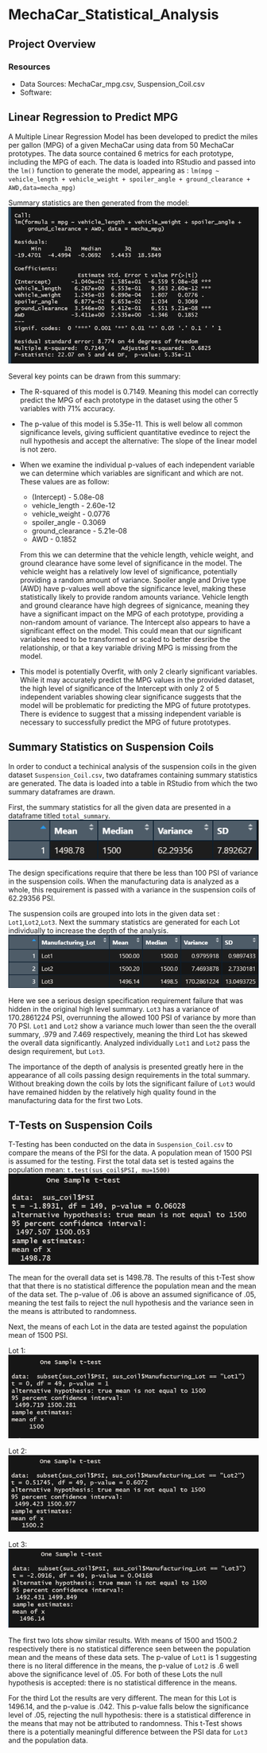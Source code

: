 # MechaCar_Statistical_Analysis

## Project Overview

### Resources
- Data Sources: MechaCar_mpg.csv, Suspension_Coil.csv
- Software: 
## Linear Regression to Predict MPG
A Multiple Linear Regression Model has been developed to predict the miles per gallon (MPG) of a given MechaCar using data from 50 MechaCar prototypes. The data source contained 6 metrics for each prototype, including the MPG of each. The data is loaded into RStudio and passed into the `lm()` function to generate the model, appearing as : 
`lm(mpg ~ vehicle_length + vehicle_weight + spoiler_angle + ground_clearance + AWD,data=mecha_mpg)`

Summary statistics are then generated from the model:
![mechacar_mpg_lm](https://github.com/Jforbus/MechaCar_Statistical_Analysis/blob/main/Resources/mechacar_mpg_lm.png)

Several key points can be drawn from this summary:
- The R-squared of this model is 0.7149. Meaning this model can correctly predict the MPG of each prototype in the dataset using the other 5 variables with 71% accuracy.
- The p-value of this model is 5.35e-11. This is well below all common significance levels, giving sufficient quantitative evedince to reject the null hypothesis and accept the alternative: The slope of the linear model is not zero.
- When we examine the individual p-values of each independent variable we can determine which variables are significant and which are not. These values are as follow:
    - (Intercept)      -  5.08e-08
    - vehicle_length   -  2.60e-12
    - vehicle_weight   -  0.0776 
    - spoiler_angle    -  0.3069    
    - ground_clearance -  5.21e-08
    - AWD              -  0.1852

    From this we can determine that the vehicle length, vehicle weight, and ground clearance have some level of significance in the model. The vehicle weight has a relatively low level of significance, potentially providing a random amount of variance. Spoiler angle and Drive type (AWD) have p-values well above the significance level, making these statistically likely to provide random amounts variance. Vehicle length and ground clearance have high degrees of signicance, meaning they have a significant impact on the MPG of each prototype, providing a non-random amount of variance. The Intercept also appears to have a significant effect on the model. This could mean that our significant variables need to be transformed or scaled to better desribe the relationship, or that a key variable driving MPG is missing from the model. 
- This model is potentially Overfit, with only 2 clearly significant variables. While it may accurately predict the MPG values in the provided dataset, the high level of significance of the Intercept with only 2 of 5 independent variables showing clear significance suggests that the model will be problematic for predicting the MPG of future prototypes. There is evidence to suggest that a missing independent variable is necessary to successfully predict the MPG of future prototypes.

## Summary Statistics on Suspension Coils
In order to conduct a techinical analysis of the suspension coils in the given dataset `Suspension_Coil.csv`, two dataframes containing summary statistics are generated. The data is loaded into a table in RStudio from which the two summary dataframes are drawn.

First, the summary statistics for all the given data are presented in a dataframe titled `total_summary`.
![total_summary](https://github.com/Jforbus/MechaCar_Statistical_Analysis/blob/main/Resources/total_summary_coil.png)

The design specifications require that there be less than 100 PSI of variance in the suspension coils. When the manufacturing data is analyzed as a whole, this requirement is passed with a variance in the suspension coils of 62.29356 PSI.

The suspension coils are grouped into lots in the given data set : `Lot1`,`Lot2`,`Lot3`.
Next the summary statistics are generated for each Lot individually to increase the depth of the analysis.
![lot_summary](https://github.com/Jforbus/MechaCar_Statistical_Analysis/blob/main/Resources/lot_summary.png)

Here we see a serious design specification requirement failure that was hidden in the original high level summary. `Lot3` has a variance of 170.2861224 PSI, overrunning the allowed 100 PSI of variance by more than 70 PSI. `Lot1` and `Lot2` show a variance much lower than seen the the overall summary, .979 and 7.469 respectively, meaning the third Lot has skewed the overall data significantly. Analyzed individually `Lot1` and `Lot2` pass the design requirement, but `Lot3`.

The importance of the depth of analysis is presented greatly here in the appearance of all coils passing design requirements in the total summary. Without breaking down the coils by lots the significant failure of `Lot3` would have remained hidden by the relatively high quality found in the manufacturing data for the first two Lots.  

## T-Tests on Suspension Coils
T-Testing has been conducted on the data in `Suspension_Coil.csv` to compare the means of the PSI for the data. A population mean of 1500 PSI is assumed for the testing.
First the total data set is tested agains the population mean:
`t.test(sus_coil$PSI, mu=1500)`
![tTest_total](https://github.com/Jforbus/MechaCar_Statistical_Analysis/blob/main/Resources/tTest_total.png)

The mean for the overall data set is 1498.78. The results of this t-Test show that that there is no statistical difference the population mean and the mean of the data set. The p-value of .06 is above an assumed significance of .05, meaning the test fails to reject the null hypothesis and the variance seen in the means is attributed to randomness. 

Next, the means of each Lot in the data are tested against the population mean of 1500 PSI.

Lot 1:
![tTest_Lot1](https://github.com/Jforbus/MechaCar_Statistical_Analysis/blob/main/Resources/tTest_Lot1.png)

Lot 2:
![tTest_Lot2](https://github.com/Jforbus/MechaCar_Statistical_Analysis/blob/main/Resources/tTest_Lot2.png)

Lot 3:
![tTest_Lot3](https://github.com/Jforbus/MechaCar_Statistical_Analysis/blob/main/Resources/tTest_Lot3.png)

The first two lots show similar results. With means of 1500 and 1500.2 respectively there is no statistical difference seen between the population mean and the means of these data sets. The p-value of `Lot1` is 1 suggesting there is no literal difference in the means, the p-value of `Lot2` is .6 well above the significance level of .05. For both of these Lots the null hypothesis is accepted: there is no statistical difference in the means.

For the third Lot the results are very different. The mean for this Lot is 1496.14, and the p-value is .042. This p-value falls below the significance level of .05, rejecting the null hypothesis: there is a statistical difference in the means that may not be attributed to randomness. This t-Test shows there is a potentially meaningful difference between the PSI data for `Lot3` and the population data.